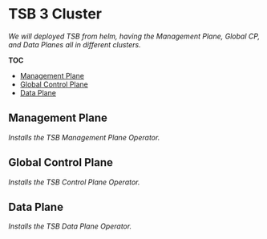 # TSB 3 Cluster

_We will deployed TSB from helm, having the Management Plane, Global CP, and Data Planes all in different clusters._

**TOC**
- [Management Plane](#management-plane)
- [Global Control Plane](#global-control-plane)
- [Data Plane](#data-plane)

## Management Plane

_Installs the TSB Management Plane Operator._

## Global Control Plane

_Installs the TSB Control Plane Operator._

## Data Plane

_Installs the TSB Data Plane Operator._